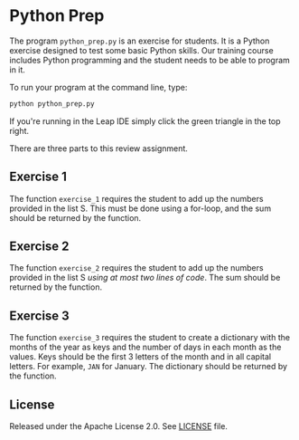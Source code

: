 # Python Prep

The program ``python_prep.py`` is an exercise for students. It is a Python
exercise designed to test some basic Python skills. Our training course
includes Python programming and the student needs to be able to program in it.

To run your program at the command line, type:

```bash
python python_prep.py 
```

If you're running in the Leap IDE simply click the green triangle in the top
right.

There are three parts to this review assignment.

## Exercise 1

The function `exercise_1` requires the student to add up the numbers provided
in the list S. This must be done using a for-loop, and the sum should be
returned by the function.

## Exercise 2

The function `exercise_2` requires the student to add up the numbers provided
in the list S *using at most two lines of code*. The sum should be returned by
the function.

## Exercise 3

The function `exercise_3` requires the student to create a dictionary with the
months of the year as keys and the number of days in each month as the values.
Keys should be the first 3 letters of the month and in all capital letters. For
example, `JAN` for January. The dictionary should be returned by the function.

## License

Released under the Apache License 2.0. See [LICENSE](LICENSE) file.
